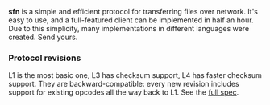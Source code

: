 **sfn** is a simple and efficient protocol for transferring files over network. It's easy to use, and a full-featured client can be implemented in half an hour. Due to this simplicity, many implementations in different languages were created. Send yours.

### Protocol revisions

L1 is the most basic one, L3 has checksum support, L4 has faster checksum support. They are backward-compatible: every new revision includes support for  existing opcodes all the way back to L1. See the [full spec](https://github.com/sfn-software/protocol/blob/main/README.md).
